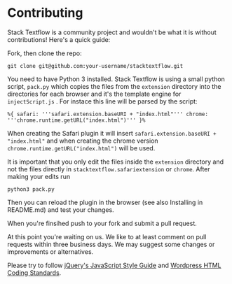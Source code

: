 Contributing
==========
Stack Textflow is a community project and wouldn't be what it is without contributions! Here's a quick guide:

Fork, then clone the repo:

	git clone git@github.com:your-username/stacktextflow.git

You need to have Python 3 installed. Stack Textflow is using a small python script, `pack.py` which copies the files from the `extension` directory into the directories for each browser and it's the template engine for `injectScript.js` .  For instace this line will be parsed by the script:

	%{ safari: '''safari.extension.baseURI + "index.html"''' chrome: '''chrome.runtime.getURL("index.html")''' }%

When creating the Safari plugin it will insert `safari.extension.baseURI + "index.html"` and when creating the chrome version `chrome.runtime.getURL("index.html")` will be used.

It is important that you only edit the files inside the `extension` directory and not the files directly in `stacktextflow.safariextension` or `chrome`. After making your edits run

	python3 pack.py

Then you can reload the plugin in the browser (see also Installing in README.md) and test your changes.

When you're finsihed push to your fork and submit a pull request.

At this point you're waiting on us. We like to at least comment on pull requests within three business days. We may suggest some changes or improvements or alternatives.

Please try to follow [jQuery's JavaScript Style Guide](http://contribute.jquery.org/style-guide/js/) and [Wordpress HTML Coding Standards](http://make.wordpress.org/core/handbook/coding-standards/html/).

